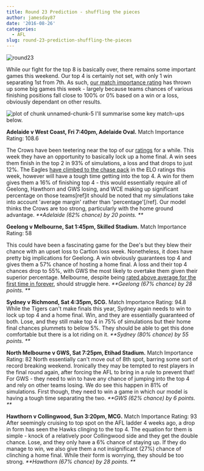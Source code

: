 ```yaml
---
title: Round 23 Prediction - shuffling the pieces
author: jamesday87
date: '2016-08-26'
categories:
  - AFL
slug: round-23-prediction-shuffling-the-pieces
---
```


![round23](http://plussixoneblog.com/wp-content/uploads/2016/08/round23.png)

While our fight for the top 8 is basically over, there remains some important games this weekend. Our top 4 is certainly not set, with only 1 win separating 1st from 7th. As such, [our match importance rating](http://plussixoneblog.com/2016/06/16/beyond-the-8-point-game-estimating-match-importance-in-the-afl/) has thrown up some big games this week - largely because teams chances of various finishing positions fall close to 100% or 0% based on a win or a loss, obviously dependant on other results.
<!-- more -->
![plot of chunk unnamed-chunk-5](http://plussixoneblog.com/wp-content/uploads/2016/08/unnamed-chunk-5-1-6.png)
I'll summarise some key match-ups below.

**Adelaide v West Coast, Fri 7:40pm, Adelaide Oval.**
Match Importance Rating: 108.6

The Crows have been teetering near the top of our [ratings](http://plussixoneblog.com/elo-rating-system/) for a while. This week they have an opportunity to basically lock up a home final. A win sees them finish in the top 2 in 93% of simulations, a loss and that drops to just 12%. The Eagles [have climbed to the chase pack](http://plussixoneblog.com/2016/08/24/round-23-ratings-simulations-set-stone/) in the ELO ratings this week, however will have a tough time getting into the top 4. A win for them gives them a 16% of finishing top 4 - this would essentially require all of Geelong, Hawthorn and GWS losing, and WCE making up significant percentage on those teams[ref]it should be noted that my simulations take into account 'average margin' rather than 'percentage'[/ref]. Our model thinks the Crows are too strong, particularly with the home ground advantage. _**Adelaide (62% chance) by 20 points. **_

**Geelong v Melbourne, Sat 1:45pm, Skilled Stadium.**
Match Importance Rating: 58

This could have been a fascinating game for the Dee's but they blew their chance with an upset loss to Cartlon loss week. Nonetheless, it does have pretty big implications for Geelong. A win obviously guarantees top 4 and gives them a 57% chance of hosting a home final. A loss and their top 4 chances drop to 55%, with GWS the most likely to overtake them given their superior percentage. Melbourne, despite being [rated above average for the first time in forever](http://plussixoneblog.com/2016/08/17/round-22-ratings-simulations-sydney-adelaide-standout/), should struggle here. _**Geelong (67% chance) by 28 points. **_

**Sydney v Richmond, Sat 4:35pm, SCG.**
Match Importance Rating: 94.8
While the Tigers can't make finals this year, Sydney again needs to win to lock up top 4 and a home final. Win, and they are essentially guaranteed of both. Lose, and they still make top 4 in 75% of simulations but their home final chances plummets to below 5%. They should be able to get this done comfortable but there is a lot riding on it. _**Sydney (80% chance) by 55 points. **_

**North Melbourne v GWS, Sat 7:25pm, Etihad Stadium.**
Match Importance Rating: 82
North essentially can't move out of 8th spot, barring some sort of record breaking weekend. Ironically they may be tempted to rest players in the final round again, after forcing the AFL to bring in a rule to prevent that! For GWS - they need to win to have any chance of jumping into the top 4 and rely on other teams losing. We do see this happen in 81% of simulations. First though, they need to win a game in which our model is having a tough time separating the two. _**GWS (62% chance) by 6 points. **_

**Hawthorn v Collingwood, Sun 3:20pm, MCG.**
Match Importance Rating: 93
After seemingly cruising to top spot on the AFL ladder 4 weeks ago, a drop in form has seen the Hawks clinging to the top 4. The equation for them is simple - knock of a relatively poor Collingwood side and they get the double chance. Lose, and they only have a 6% chance of staying up. If they do manage to win, we also give them a not insignificant (27%) chance of clinching a home final. While their form is worrying, they should be too strong. _**Hawthorn (67% chance) by 28 points. **_
